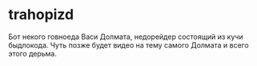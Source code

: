 # trahopizd
Бот некого говноеда Васи Долмата, недорейдер состоящий из кучи быдлокода. Чуть позже будет видео на тему самого Долмата и всего этого дерьма.
